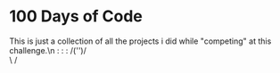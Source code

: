 # 100 Days of Code                                                                     
                                                                                                                    
This is just a collection of all the projects i did while "competing" at this challenge.\n 
                         :
                         :
                         :
                     /\('')/\
                     \      / 
